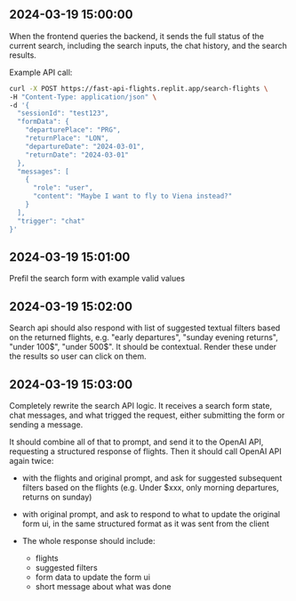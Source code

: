 ## 2024-03-19 15:00:00
When the frontend queries the backend, it sends the full status of the current search, including the search inputs, the chat history, and the search results.

Example API call:
```bash
curl -X POST https://fast-api-flights.replit.app/search-flights \
-H "Content-Type: application/json" \
-d '{
  "sessionId": "test123",
  "formData": {
    "departurePlace": "PRG",
    "returnPlace": "LON",
    "departureDate": "2024-03-01",
    "returnDate": "2024-03-01"
  },
  "messages": [
    {
      "role": "user",
      "content": "Maybe I want to fly to Viena instead?"
    }
  ],
  "trigger": "chat"
}'
```

## 2024-03-19 15:01:00
Prefil the search form with example valid values

## 2024-03-19 15:02:00
Search api should also respond with list of suggested textual filters based on the returned flights, e.g. "early departures", "sunday evening returns", "under 100$", "under 500$". It should be contextual.
Render these under the results so user can click on them.

## 2024-03-19 15:03:00
Completely rewrite the search API logic.
It receives a search form state, chat messages, and what trigged the request, either submitting the form or sending a message.

It should combine all of that to prompt, and send it to the OpenAI API, requesting a structured response of flights.
Then it should call OpenAI API again twice:
-  with the flights and original prompt, and ask for suggested subsequent filters based on the flights (e.g. Under $xxx, only morning departures, returns on sunday)
- with original prompt, and ask to respond to what to update the original form ui, in the same structured format as it was sent from the client

- The whole response should include:
  - flights
  - suggested filters
  - form data to update the form ui
  - short message about what was done